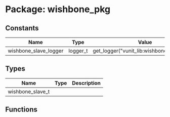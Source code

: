 # Package: wishbone_pkg

## Constants

| Name                  | Type     | Value                                       | Description |
| --------------------- | -------- | ------------------------------------------- | ----------- |
| wishbone_slave_logger | logger_t |  get_logger("vunit_lib:wishbone_slave_pkg") |             |
## Types

| Name             | Type | Description |
| ---------------- | ---- | ----------- |
| wishbone_slave_t |      |             |
## Functions
